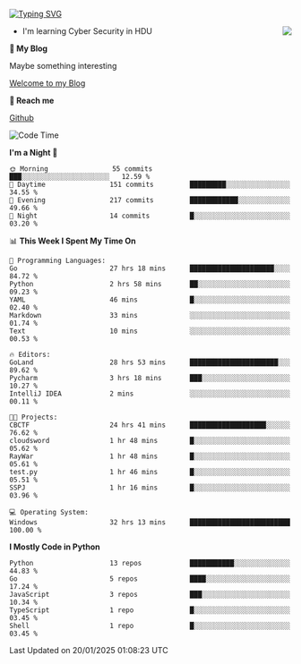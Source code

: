 [![Typing SVG](https://readme-typing-svg.herokuapp.com?font=Fira+Code&pause=1000&random=false&width=450&height=60&lines=Hello+%F0%9F%91%8B%F0%9F%8F%BB;I'm+JBNRZ)](https://git.io/typing-svg)

<a href="#">
  <img align="right" src="https://github-readme-stats.vercel.app/api?username=JBNRZ&show_icons=true&bg_color=15,f2f7fd,E0EAFC" />
</a>

- I'm learning Cyber Security in HDU

 **🌱 My Blog**

Maybe something interesting

[Welcome to my Blog](https://jbnrz.com.cn/)

 **💬 Reach me** 

[Github](https://github.com/JBNRZ)


<!--START_SECTION:waka-->
![Code Time](http://img.shields.io/badge/Code%20Time-846%20hrs%2049%20mins-blue)

**I'm a Night 🦉** 

```text
🌞 Morning                55 commits          ███░░░░░░░░░░░░░░░░░░░░░░   12.59 % 
🌆 Daytime                151 commits         █████████░░░░░░░░░░░░░░░░   34.55 % 
🌃 Evening                217 commits         ████████████░░░░░░░░░░░░░   49.66 % 
🌙 Night                  14 commits          █░░░░░░░░░░░░░░░░░░░░░░░░   03.20 % 
```


📊 **This Week I Spent My Time On** 

```text
💬 Programming Languages: 
Go                       27 hrs 18 mins      █████████████████████░░░░   84.72 % 
Python                   2 hrs 58 mins       ██░░░░░░░░░░░░░░░░░░░░░░░   09.23 % 
YAML                     46 mins             █░░░░░░░░░░░░░░░░░░░░░░░░   02.40 % 
Markdown                 33 mins             ░░░░░░░░░░░░░░░░░░░░░░░░░   01.74 % 
Text                     10 mins             ░░░░░░░░░░░░░░░░░░░░░░░░░   00.53 % 

🔥 Editors: 
GoLand                   28 hrs 53 mins      ██████████████████████░░░   89.62 % 
Pycharm                  3 hrs 18 mins       ███░░░░░░░░░░░░░░░░░░░░░░   10.27 % 
IntelliJ IDEA            2 mins              ░░░░░░░░░░░░░░░░░░░░░░░░░   00.11 % 

🐱‍💻 Projects: 
CBCTF                    24 hrs 41 mins      ███████████████████░░░░░░   76.62 % 
cloudsword               1 hr 48 mins        █░░░░░░░░░░░░░░░░░░░░░░░░   05.62 % 
RayWar                   1 hr 48 mins        █░░░░░░░░░░░░░░░░░░░░░░░░   05.61 % 
test.py                  1 hr 46 mins        █░░░░░░░░░░░░░░░░░░░░░░░░   05.51 % 
SSPJ                     1 hr 16 mins        █░░░░░░░░░░░░░░░░░░░░░░░░   03.96 % 

💻 Operating System: 
Windows                  32 hrs 13 mins      █████████████████████████   100.00 % 
```

**I Mostly Code in Python** 

```text
Python                   13 repos            ███████████░░░░░░░░░░░░░░   44.83 % 
Go                       5 repos             ████░░░░░░░░░░░░░░░░░░░░░   17.24 % 
JavaScript               3 repos             ███░░░░░░░░░░░░░░░░░░░░░░   10.34 % 
TypeScript               1 repo              █░░░░░░░░░░░░░░░░░░░░░░░░   03.45 % 
Shell                    1 repo              █░░░░░░░░░░░░░░░░░░░░░░░░   03.45 % 
```




 Last Updated on 20/01/2025 01:08:23 UTC
<!--END_SECTION:waka-->
